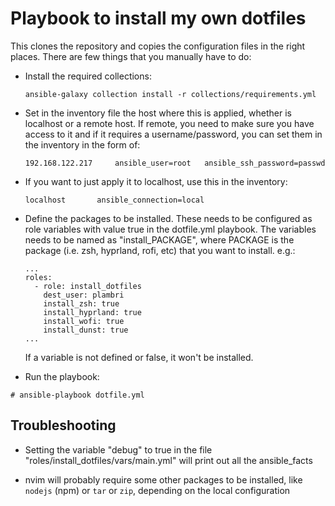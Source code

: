 # Playbook to install my own dotfiles

This clones the repository and copies the configuration files in the right places.
There are few things that you manually have to do:

- Install the required collections:
    ```
    ansible-galaxy collection install -r collections/requirements.yml
    ```


- Set in the inventory file the host where this is applied, whether is localhost or 
  a remote host. If remote, you need to make sure you have access to it and if it requires
  a username/password, you can set them in the inventory in the form of:

    ```
    192.168.122.217     ansible_user=root   ansible_ssh_password=passwd
    ```
- If you want to just apply it to localhost, use this in the inventory:
    ```
    localhost 		ansible_connection=local
    ```

- Define the packages to be installed. These needs to be configured as role variables with
  value true in the dotfile.yml playbook. The variables needs to be named as "install_PACKAGE",
  where PACKAGE is the package (i.e. zsh, hyprland, rofi, etc) that you want to install.
  e.g.:

  
  ```
  ...
  roles:
    - role: install_dotfiles
      dest_user: plambri
      install_zsh: true
      install_hyprland: true
      install_wofi: true
      install_dunst: true
  ...
  ```

  If a variable is not defined or false, it won't be installed.

- Run the playbook:

```
# ansible-playbook dotfile.yml
```

## Troubleshooting

- Setting the variable "debug" to true in the file "roles/install_dotfiles/vars/main.yml" 
  will print out all the ansible_facts

- nvim will probably require some other packages to be installed, like `nodejs` (npm) or `tar` or `zip`, depending on the local configuration
